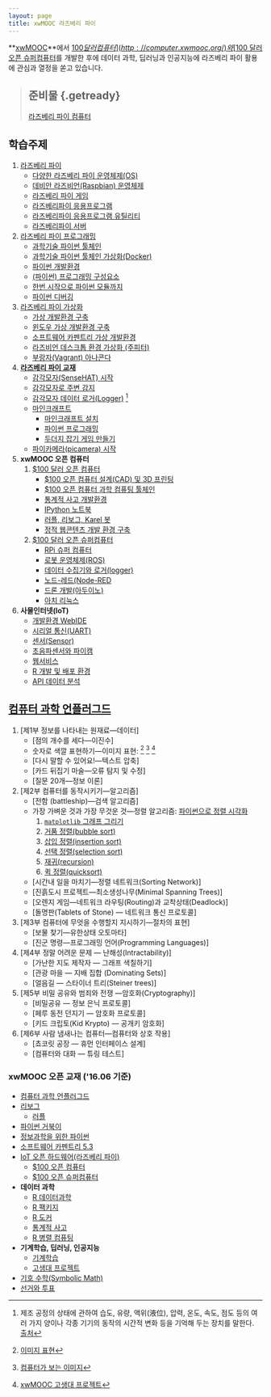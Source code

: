 ```yaml
---
layout: page
title: xwMOOC 라즈베리 파이
---
```


**[xwMOOC](http://statkclee.github.io/xwMOOC)**에서 [$100 달러 컴퓨터](http://computer.xwmooc.org/)와 
[$100 달러 오픈 슈퍼컴퓨터](http://computers.xwmooc.org/)를 개발한 후에 데이터 과학, 딥러닝과 인공지능에 라즈베리 파이 활용에 관심과 열정을 쏟고 있습니다.


> ## 준비물 {.getready}
>
> [라즈베리 파이 컴퓨터](http://raspberrypi.org/)
>


## 학습주제
		
1.  [라즈베리 파이](raspberry-pi-intro.html)
    - [다양한 라즈베리 파이 운영체제(OS)](raspberry-pi-os.html)
    - [데비안 라즈비언(Raspbian) 운영체제](raspberry-pi-raspbian.html) 
    - [라즈베리 파이 게임](raspberry-pi-game.html) 
    - [라즈베리파이 응용프로그램](raspberry-pi-app.html)
    - [라즈베리파이 응용프로그램 유틸리티](raspberry-pi-utility.html)
    - [라즈베리파이 서버](raspberry-pi-server.html)
1.  [라즈베리 파이 프로그래밍](raspberry-pi-programming.html)    
    - [과학기술 파이썬 툴체인](raspberry-pi-programming-science.html)
    - [과학기술 파이썬 툴체인 가상화(Docker)](raspberry-pi-programming-science-docker.html)
    - [파이썬 개발환경](raspberry-pi-programming-env.html)
    - [(파이썬) 프로그래밍 구성요소](raspberry-pi-programming-components.html)
    - [한번 시작으로 파이썬 모듈까지](raspberry-pi-programming-basics.html)    
    - [파이썬 디버깅](raspberry-pi-programming-debugging.html)    
1.  [라즈베리 파이 가상화](raspberry-pi-virtual.html)
    - [가상 개발환경 구축](raspberry-pi-virtual-env.html)    
    - [윈도우 가상 개발환경 구축](raspberry-pi-virtual-window.html)    
    - [소프트웨어 카펜트리 가상 개발환경](raspberry-pi-swcarpentry.html)      
    - [라즈비언 데스크톱 환경 가상화 (주피터)](raspberry-pi-virtual-desktop.html)    
    - [부랑자(Vagrant) 아나콘다](vagrant-anaconda.html)        
1. **[라즈베리 파이 교재](https://www.raspberrypi.org)**
    - [감각모자(SenseHAT) 시작](rpi-sensehat.html)
    - [감각모자로 주변 감지](rpi-sensehat-sensing.html)
    - [감각모자 데이터 로거(Logger)](rpi-logger.html) [^logger]
    - [마인크래프트](rpi-minecraft.html)
        - [마인크래프트 설치](rpi-minecarft-install.html)
        - [파이썬 프로그래밍](rpi-minecraft-python.html)
        - [두더지 잡기 게임 만들기](https://www.raspberrypi.org/learning/minecraft-whac-a-block-game/)
    - [파이카메라(picamera) 시작](rpi-picam.html)        
1. **xwMOOC 오픈 컴퓨터**
    1.  [$100 달러 오픈 컴퓨터](100-computer.html)  
        - [$100 오픈 컴퓨터 설계(CAD) 및 3D 프린팅](100-cad.html)    
        - [$100 오픈 컴퓨터 과학 컴퓨팅 툴체인](100-computer-scientifc-computing.html)  
        - [통계적 사고 개발환경](think-stat.html)    
        - [IPython 노트북](ipython-notebook.html)
        - [러플, 리보그, Karel 봇](reeborg.html)  
        - [정적 웹콘텐츠 개발 환경 구축](static-web-service.html)
    1. [$100 달러 오픈 슈퍼컴퓨터](http://computers.xwmooc.org/)  
        - [RPi 슈퍼 컴퓨터](rpi-super-computer.html)
        - [로봇 운영체제(ROS)](ros.html)
        - [데이터 수집기와 로거(logger)](iot-fluentd.html)
        - [노드-레드(Node-RED](iot-node-red.html)
        - [드론 개발(아두이노)](iot-drone-arduino.html)
        - [아치 리눅스](raspberry-pi-arch.html)        
1. **사물인터넷(IoT)**
    - [개발환경 WebIDE](iot-webide.html)
    - [시리얼 통신(UART)](iot-serial.html)    
    - [센서(Sensor)](sensor.html)            
    - [초음파센서와 파이캠](iot-pi-cam.html)
    - [웹서비스](iot-webservice.html)
    - [R 개발 및 배포 환경](iot-rstudio-shiny.html)
    - [API 데이터 분석](http://statkclee.github.io/web-data-python/)

## [컴퓨터 과학 언플러그드](http://unplugged.xwmooc.org/)

1.  [제1부 정보를 나타내는 원재료&mdash;데이터]
    - [점의 개수를 세다&mdash;이진수]
    - 숫자로 색깔 표현하기&mdash;이미지 표현: [^1-2-image01] [^1-2-image02] [^1-2-trilobite]
    - [다시 말할 수 있어요!&mdash;텍스트 압축]
    - [카드 뒤집기 마술&mdash;오류 탐지 및 수정]
    - [질문 20개&mdash;정보 이론]
2.  [제2부 컴퓨터를 동작시키기&mdash;알고리즘]
    - [전함 (battleship)&mdash;검색 알고리즘]
    - 가장 가벼운 것과 가장 무것운 것&mdash;정렬 알고리즘: [파이썬으로 정렬 시각화](rpi-sorting.html)
        1. [`matplotlib` 그래프 그리기](rpi-sorting-matplotlib.html)
        1. [거품 정렬(bubble sort)](rpi-sorting-bubble.html)
        1. [삽입 정렬(insertion sort)](rpi-sorting-insertion.html)
        1. [선택 정렬(selection sort)](rpi-sorting-selection.html)
        1. [재귀(recursion)](rpi-sorting-recursion.html)
        1. [퀵 정렬(quicksort)](rpi-sorting-quick.html)
    - [시간내 일을 마치기&mdash;정렬 네트워크(Sorting Network)]
    - [진흙도시 프로젝트&mdash;최소생성나무(Minimal Spanning Trees)]
    - [오렌지 게임&mdash;네트워크 라우팅(Routing)과 교착상태(Deadlock)]
    - [돌명판(Tablets of Stone) &mdash; 네트워크 통신 프로토콜]
3.  [제3부 컴퓨터에 무엇을 수행할지 지시하기&mdash;절차의 표현]
    - [보물 찾기&mdash;유한상태 오토마타]
    - [진군 명령&mdash;프로그래밍 언어(Programming Languages)]
4. [제4부 정말 어려운 문제 &mdash; 난해성(Intractability)]
    -  [가난한 지도 제작자 &mdash; 그래프 색칠하기]
    -  [관광 마을 &mdash; 지배 집합 (Dominating Sets)]
    -  [얼음길 &mdash; 스타이너 트리(Steiner trees)]
5. [제5부 비밀 공유와 범죄와 전쟁 &mdash;암호화(Cryptography)]
    - [비밀공유 &mdash; 정보 은닉 프로토콜]
    - [페루 동전 던지기 &mdash; 암호화 프로토콜]
    - [키드 크립토(Kid Krypto) &mdash; 공개키 암호화]
6. [제6부 사람 냄새나는 컴퓨터&mdash;컴퓨터와 상호 작용]
    - [쵸코릿 공장 &mdash; 휴먼 인터페이스 설계]
    - [컴퓨터와 대화 &mdash; 튜링 테스트]

[^1-2-image01]: [이미지 표현](http://statkclee.github.io/trilobite/cv-intro.html)
[^1-2-image02]: [컴퓨터가 보는 이미지](http://statkclee.github.io/trilobite/image-files.html)
[^1-2-trilobite]: [xwMOOC 고생대 프로젝트](http://statkclee.github.io/trilobite/index.html)

### xwMOOC 오픈 교재 ('16.06 기준)

- [컴퓨터 과학 언플러그드](http://unplugged.xwmooc.org)  
- [리보그](http://reeborg.xwmooc.org)  
     - [러플](http://rur-ple.xwmooc.org)  
- [파이썬 거북이](http://swcarpentry.github.io/python-novice-turtles/index-kr.html)  
- [정보과학을 위한 파이썬](http://python.xwmooc.org)  
- [소프트웨어 카펜트리 5.3](http://swcarpentry.xwmooc.org)
- [IoT 오픈 하드웨어(라즈베리 파이)](http://raspberry-pi.xwmooc.org/)
    - [$100 오픈 컴퓨터](http://computer.xwmooc.org/)   
    - [$100 오픈 슈퍼컴퓨터](http://computers.xwmooc.org/)
- **데이터 과학**
    - [R 데이터과학](http://data-science.xwmooc.org/)
    - [R 팩키지](http://r-pkgs.xwmooc.org/)
    - [R 도커](http://statkclee.github.io/r-docker/)
    - [통계적 사고](http://think-stat.xwmooc.org/)
    - [R 병렬 컴퓨팅](http://parallel.xwmooc.org/)    
- **기계학습, 딥러닝, 인공지능**
    - [기계학습](http://statkclee.github.io/ml)
    - [고생대 프로젝트](http://statkclee.github.io/trilobite)
- [기호 수학(Symbolic Math)](http://sympy.xwmooc.org/)
- [선거와 투표](http://politics.xwmooc.org/)


[^logger]: 제조 공정의 상태에 관하여 습도, 유량, 액위(液位), 압력, 온도, 속도, 점도 등의 여러 가지 양이나 각종 기기의 동작의 시간적 변화 등을 기억해 두는 장치를 말한다. [출처](http://terms.naver.com/entry.nhn?docId=342881&cid=50321&categoryId=50321)